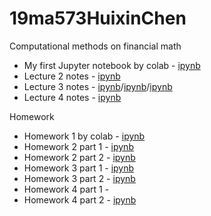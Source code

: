 # 19ma573HuixinChen
Computational methods on financial math

- My first Jupyter notebook by colab - [ipynb](src/first_notebook_v01.ipynb)
- Lecture 2 notes - [ipynb](src/lecture2_notebook.ipynb)
- Lecture 3 notes - [ipynb](src/lecture3_notebook.ipynb)/[ipynb](src/lecture3_Notebook_european_options_class.ipynb)/[ipynb](src/lecture3_notebook_part2.ipynb)
- Lecture 4 notes - [ipynb](src/lecture_note01312019.ipynb)

Homework
- Homework 1 by colab - [ipynb](src/hw1_github_colab.ipynb)
- Homework 2 part 1 - [ipynb](src/hw2_second_fd.ipynb)
- Homework 2 part 2 - [ipynb](src/hw2_ex_fd.ipynb)
- Homework 3 part 1 - [ipynb](src/hw3_proposition.ipynb)
- Homework 3 part 2 - [ipynb](src/hw3_bsm_price.ipynb)
- Homework 4 part 1 - 
- Homework 4 part 2 - [ipynb](src/hw4_bsm_geometric_asian_option.ipynb)

